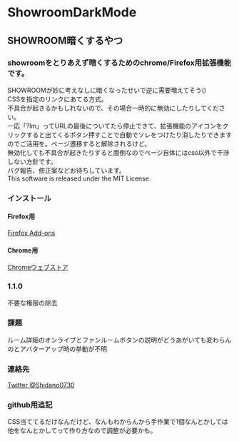 # ShowroomDarkMode
## SHOWROOM暗くするやつ  
### showroomをとりあえず暗くするためのchrome/Firefox用拡張機能です。   
SHOWROOMが妙に考えなしに暗くなったせいで逆に需要増えてそう()  
CSSを指定のリンクにあてる方式。  
不具合が起きるかもしれないので、その場合一時的に無効にしたりしてください。  
一応「?lm」ってURLの最後についてたら停止できて、拡張機能のアイコンをクリックすると出てくるボタン押すことで自動でソレをつけたり消したりできますのでご活用を。ページ遷移すると解除されるけど。  
無効化しても不具合が起きたりすると面倒なのでページ自体にはcss以外で干渉しない方針です。  
バグ報告、修正案などお待ちしています。  
This software is released under the MIT License.  
### インストール  
#### Firefox用  
[Firefox Add-ons](https://addons.mozilla.org/ja/firefox/addon/showroomdarkmode/)  
#### Chrome用  
[Chromeウェブストア](https://chrome.google.com/webstore/detail/showroom%E3%83%80%E3%83%BC%E3%82%AF%E3%83%A2%E3%83%BC%E3%83%89/lgjeoakciijlihpeakfchhelidkhgjda/)  
### 1.1.0  
不要な権限の除去  
### 課題
ルーム詳細のオンライブとファンルームボタンの説明がどうあがいても変わらんのとアバターアップ時の挙動が不明
### 連絡先
[Twitter @Shidano0730](https://twitter.com/Shidano0730)

### github用追記
CSS当ててるだけなんだけど、なんもわからんから手作業で1個なんとかしては他をなんとかしてって作り方なので調整が必要かも。
